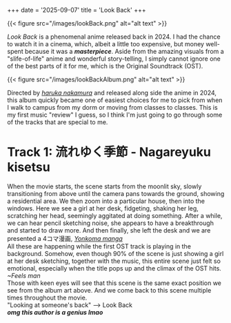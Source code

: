 +++
date = '2025-09-07'
title = 'Look Back'
+++

{{< figure src="/images/lookBack.png" alt="alt text" >}}

_Look Back_ is a phenomenal anime released back in 2024. I had the chance to watch it in a cinema, which, albeit a little too expensive, but money well-spent because it was a **_masterpiece_**. Aside from the amazing visuals from a "slife-of-life" anime and wonderful story-telling, I simply cannot ignore one of the best parts of it for me, which is the Original Soundtrack (OST). 

{{< figure src="/images/lookBackAlbum.png" alt="alt text" >}}

Directed by [_haruka nakamura_](https://en.wikipedia.org/wiki/Haruka_Nakamura_(composer)) and released along side the anime in 2024, this album quickly became one of easiest choices for me to pick from when I walk to campus from my dorm or moving from classes to classes. This is my first music "review" I guess, so I think I'm just going to go through some of the tracks that are special to me.

# Track 1: 流れゆく季節 - Nagareyuku kisetsu
When the movie starts, the scene starts from the moonlit sky, slowly transitioning from above until the camera pans towards the ground, showing a residential area. We then zoom into a particular house, then into the windows. Here we see a girl at her desk, fidgeting, shaking her leg, scratching her head, seemingly aggitated at doing something. After a while, we can hear pencil sketching noise, she appears to have a breakthrough and started to draw more. And then finally, she left the desk and we are presented a 4コマ漫画, [_Yonkoma manga_](https://en.wikipedia.org/wiki/Yonkoma)  
All these are happening while the first OST track is playing in the background. Somehow, even though 90% of the scene is just showing a girl at her desk sketching, together with the music, this entire scene just felt so emotional, especially when the title pops up and the climax of the OST hits. _~Feels man_  
Those with keen eyes will see that this scene is the same exact position we see from the album art above. And we come back to this scene multiple times throughout the movie.   
"Looking at someone's back" --> Look Back   
**_omg this author is a genius lmao_**